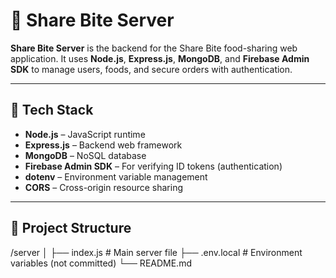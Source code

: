 # 🍴 Share Bite Server

**Share Bite Server** is the backend for the Share Bite food-sharing web application. It uses **Node.js**, **Express.js**, **MongoDB**, and **Firebase Admin SDK** to manage users, foods, and secure orders with authentication.

---

## 🚀 Tech Stack

- **Node.js** – JavaScript runtime
- **Express.js** – Backend web framework
- **MongoDB** – NoSQL database
- **Firebase Admin SDK** – For verifying ID tokens (authentication)
- **dotenv** – Environment variable management
- **CORS** – Cross-origin resource sharing

---

## 📁 Project Structure

/server
│
├── index.js # Main server file
├── .env.local # Environment variables (not committed)
└── README.md